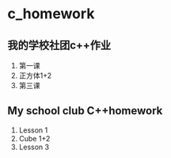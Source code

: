# c_homework
## 我的学校社团c++作业
1. 第一课
2. 正方体1+2
3. 第三课

## My school club C++homework
1. Lesson 1
2. Cube 1+2
3. Lesson 3
